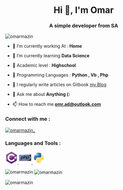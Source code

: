 <h1 align="center">Hi 👋, I'm Omar</h1>
<h3 align="center">A simple developer from SA</h3>

<p align="left"> <img src="https://komarev.com/ghpvc/?username=omarmazin&label=Profile%20views&color=0e75b6&style=flat" alt="omarmazin" /> </p>

- 🔭 I’m currently working At : **Home**

- 🌱 I’m currently learning **Data Science**

- 👯 Academic level : **Highschool**

- 🤝 Programming Languages : **Python , Vb , Php**

- 📝 I regularly write articles on Gitbook [my Blog](https://omarmazinb.blogspot.com/)

- 💬 Ask me about **Anything (:**

- 📫 How to reach me **omr.ad@outlook.com**

<h3 align="left">Connect with me :</h3>
<p align="left">
<a href="https://instagram.com/omarmazin_" target="blank"><img align="center" src="https://raw.githubusercontent.com/rahuldkjain/github-profile-readme-generator/master/src/images/icons/Social/instagram.svg" alt="omarmazin_" height="30" width="40" /></a>
</p>

<h3 align="left">Languages and Tools :</h3>
<p align="left"> <a href="https://www.w3schools.com/cs/" target="_blank"> <img src="https://raw.githubusercontent.com/devicons/devicon/master/icons/csharp/csharp-original.svg" alt="csharp" width="40" height="40"/> </a> <a href="https://www.php.net" target="_blank"> <img src="https://raw.githubusercontent.com/devicons/devicon/master/icons/php/php-original.svg" alt="php" width="40" height="40"/> </a> <a href="https://www.python.org" target="_blank"> <img src="https://raw.githubusercontent.com/devicons/devicon/master/icons/python/python-original.svg" alt="python" width="40" height="40"/> </a> </p>

<p><img align="left" src="https://github-readme-stats.vercel.app/api/top-langs?username=omarmazin&show_icons=true&locale=en&layout=compact" alt="omarmazin" /></p>

<p>&nbsp;<img align="center" src="https://github-readme-stats.vercel.app/api?username=omarmazin&show_icons=true&locale=en" alt="omarmazin" /></p>

<p><img align="center" src="https://github-readme-streak-stats.herokuapp.com/?user=omarmazin&" alt="omarmazin" /></p>
